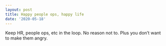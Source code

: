 ```yaml
---
layout: post
title: Happy people ops, happy life
date: '2020-05-18'
---
```


Keep HR, people ops, etc in the loop. No reason not to. Plus you don’t want to make them angry. 
